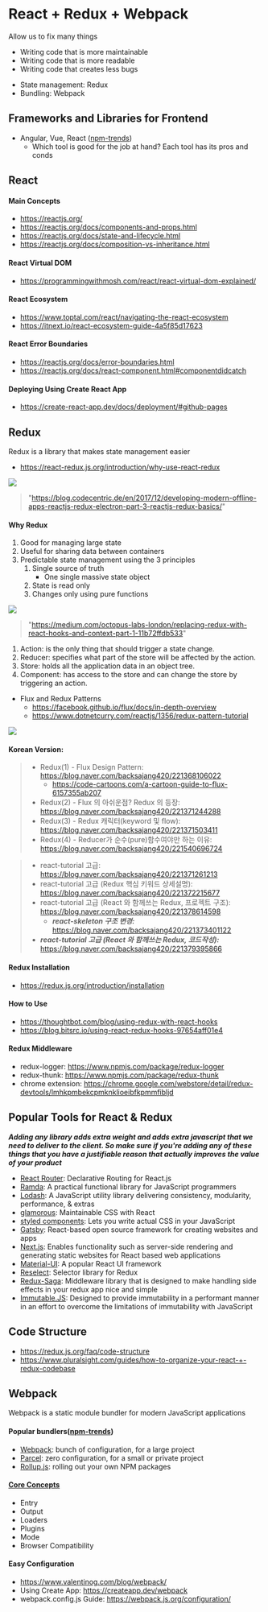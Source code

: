 # React + Redux + Webpack
Allow us to fix many things
* Writing code that is more maintainable
* Writing code that is more readable
* Writing code that creates less bugs
- State management: Redux
- Bundling: Webpack

## Frameworks and Libraries for Frontend
* Angular, Vue, React ([npm-trends](https://www.npmtrends.com/angular-vs-react-vs-vue))
  * Which tool is good for the job at hand? Each tool has its pros and conds

## React
#### Main Concepts
* https://reactjs.org/
* https://reactjs.org/docs/components-and-props.html
* https://reactjs.org/docs/state-and-lifecycle.html
* https://reactjs.org/docs/composition-vs-inheritance.html

#### React Virtual DOM
* https://programmingwithmosh.com/react/react-virtual-dom-explained/

#### React Ecosystem
* https://www.toptal.com/react/navigating-the-react-ecosystem
* https://itnext.io/react-ecosystem-guide-4a5f85d17623

#### React Error Boundaries
* https://reactjs.org/docs/error-boundaries.html
* https://reactjs.org/docs/react-component.html#componentdidcatch

#### Deploying Using Create React App
* https://create-react-app.dev/docs/deployment/#github-pages

## Redux
Redux is a library that makes state management easier
* https://react-redux.js.org/introduction/why-use-react-redux

<img src="https://blog.codecentric.de/files/2017/12/Bildschirmfoto-2017-12-01-um-08.53.32.png">

> "https://blog.codecentric.de/en/2017/12/developing-modern-offline-apps-reactjs-redux-electron-part-3-reactjs-redux-basics/"
>

#### Why Redux
1. Good for managing large state
2. Useful for sharing data between containers
3. Predictable state management using the 3 principles
    1. Single source of truth
        * One single massive state object
    2. State is read only
    3. Changes only using pure functions

<img src="https://miro.medium.com/max/700/1*OLdS7KqIA_4f1RHu0-YtsQ.jpeg">

> "https://medium.com/octopus-labs-london/replacing-redux-with-react-hooks-and-context-part-1-11b72ffdb533"
>
1. Action: is the only thing that should trigger a state change.
2. Reducer: specifies what part of the store will be affected by the action.
3. Store: holds all the application data in an object tree.
4. Component: has access to the store and can change the store by triggering an action.

* Flux and Redux Patterns
  * https://facebook.github.io/flux/docs/in-depth-overview
  * https://www.dotnetcurry.com/reactjs/1356/redux-pattern-tutorial

<img src="https://facebook.github.io/flux/img/overview/flux-simple-f8-diagram-1300w.png">

#### Korean Version:
>  * Redux(1) - Flux Design Pattern: https://blog.naver.com/backsajang420/221368106022
>    * https://code-cartoons.com/a-cartoon-guide-to-flux-6157355ab207
>  * Redux(2) - Flux 의 아쉬운점? Redux 의 등장: https://blog.naver.com/backsajang420/221371244288
>  * Redux(3) - Redux 캐릭터(keyword 및 flow): https://blog.naver.com/backsajang420/221371503411
>  * Redux(4) - Reducer가 순수(pure)함수여야만 하는 이유: https://blog.naver.com/backsajang420/221540696724


>  * react-tutorial 고급: https://blog.naver.com/backsajang420/221371261213
>  * react-tutorial 고급 (Redux 핵심 키워드 상세설명): https://blog.naver.com/backsajang420/221372215677
> * react-tutorial 고급 (React 와 함께쓰는 Redux, 프로젝트 구조): https://blog.naver.com/backsajang420/221378614598
>   * ***react-skeleton 구조 변경:*** https://blog.naver.com/backsajang420/221373401122
> * ***react-tutorial 고급 (React 와 함께쓰는 Redux, 코드작성):*** https://blog.naver.com/backsajang420/221379395866

#### Redux Installation
* https://redux.js.org/introduction/installation

#### How to Use
* https://thoughtbot.com/blog/using-redux-with-react-hooks
* https://blog.bitsrc.io/using-react-redux-hooks-97654aff01e4

#### Redux Middleware
* redux-logger: https://www.npmjs.com/package/redux-logger
* redux-thunk: https://www.npmjs.com/package/redux-thunk
* chrome extension: https://chrome.google.com/webstore/detail/redux-devtools/lmhkpmbekcpmknklioeibfkpmmfibljd

## Popular Tools for React & Redux
***Adding any library adds extra weight and adds extra javascript that we need to deliver to the client. So make sure if you're adding any of these things that you have a justifiable reason that actually improves the value of your product***
* [React Router](https://reactrouter.com): Declarative Routing for React.js
* [Ramda](https://ramdajs.com): A practical functional library for JavaScript programmers
* [Lodash](https://lodash.com): A JavaScript utility library delivering consistency, modularity, performance, & extras
* [glamorous](https://glamorous.rocks): Maintainable CSS with React
* [styled components](https://styled-components.com/): Lets you write actual CSS in your JavaScript
* [Gatsby](https://www.gatsbyjs.com/): React-based open source framework for creating websites and apps
* [Next.js](https://nextjs.org/): Enables functionality such as server-side rendering and generating static websites for React based web applications
* [Material-UI](https://material-ui.com/): A popular React UI framework
* [Reselect](https://github.com/reduxjs/reselect): Selector library for Redux
* [Redux-Saga](https://redux-saga.js.org/): Middleware library that is designed to make handling side effects in your redux app nice and simple
* [Immutable.JS](https://immutable-js.github.io/immutable-js/): Designed to provide immutability in a performant manner in an effort to overcome the limitations of immutability with JavaScript

## Code Structure
* https://redux.js.org/faq/code-structure
* https://www.pluralsight.com/guides/how-to-organize-your-react-+-redux-codebase

## Webpack
Webpack is a static module bundler for modern JavaScript applications
#### Popular bundlers([npm-trends](https://www.npmtrends.com/parcel-vs-rollup-vs-webpack))
* [Webpack](https://webpack.js.org/): bunch of configuration, for a large project
* [Parcel](https://parceljs.org/): zero configuration, for a small or private project
* [Rollup.js](https://rollupjs.org/guide/en/): rolling out your own NPM packages

#### [Core Concepts](https://webpack.js.org/concepts/)
* Entry
* Output
* Loaders
* Plugins
* Mode
* Browser Compatibility

#### Easy Configuration
* https://www.valentinog.com/blog/webpack/
* Using Create App: https://createapp.dev/webpack
* webpack.config.js Guide: https://webpack.js.org/configuration/
